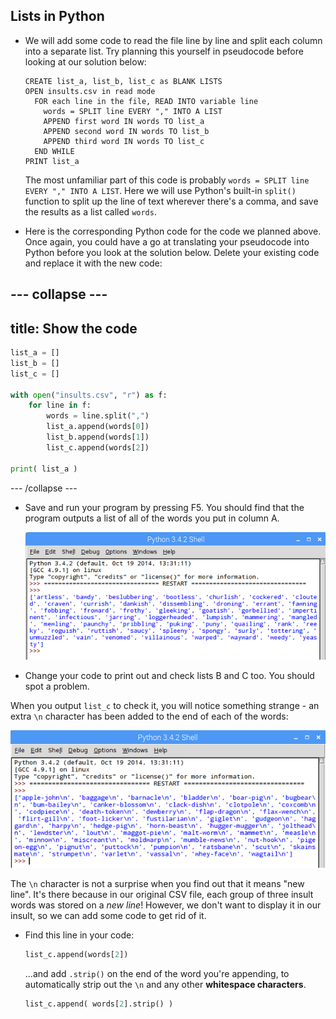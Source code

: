 ## Lists in Python

- We will add some code to read the file line by line and split each column into a separate list. Try planning this yourself in pseudocode before looking at our solution below:

  ```
  CREATE list_a, list_b, list_c as BLANK LISTS
  OPEN insults.csv in read mode
    FOR each line in the file, READ INTO variable line
      words = SPLIT line EVERY "," INTO A LIST
      APPEND first word IN words TO list_a
      APPEND second word IN words TO list_b
      APPEND third word IN words TO list_c
    END WHILE
  PRINT list_a
  ```

  The most unfamiliar part of this code is probably `words = SPLIT line EVERY "," INTO A LIST`. Here we will use Python's built-in `split()` function to split up the line of text wherever there's a comma, and save the results as a list called `words`.

- Here is the corresponding Python code for the code we planned above. Once again, you could have a go at translating your pseudocode into Python before you look at the solution below. Delete your existing code and replace it with the new code:

--- collapse ---
---
title: Show the code
---

  ```python
  list_a = []
  list_b = []
  list_c = []

  with open("insults.csv", "r") as f:
      for line in f:
          words = line.split(",")
          list_a.append(words[0])
          list_b.append(words[1])
          list_c.append(words[2])

  print( list_a )


  ```

--- /collapse ---

- Save and run your program by pressing F5. You should find that the program outputs a list of all of the words you put in column A.

  ![Print list A](images/output-a.png)

- Change your code to print out and check lists B and C too. You should spot a problem.

When you output `list_c` to check it, you will notice something strange - an extra `\n` character has been added to the end of each of the words:

  ![Print list C](images/output-c.png)

  The `\n` character is not a surprise when you find out that it means "new line". It's there because in our original CSV file, each group of three insult words was stored on a *new line*! However, we don't want to display it in our insult, so we can add some code to get rid of it.

- Find this line in your code:

  ```python
  list_c.append(words[2])
  ```

  ...and add `.strip()` on the end of the word you're appending, to automatically strip out the `\n` and any other **whitespace characters**.

  ```python
  list_c.append( words[2].strip() )
  ```

